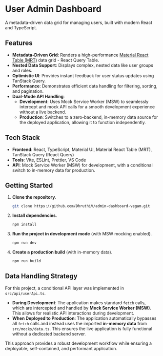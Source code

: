 # User Admin Dashboard
A metadata-driven data grid for managing users, built with modern React and TypeScript.

## Features
*   **Metadata-Driven Grid**: Renders a high-performance [Material React Table (MRT)](https://www.material-react-table.com/) data grid - React Query Table.
*   **Nested Data Support**: Displays complex, nested data like user groups and roles.
*   **Optimistic UI**: Provides instant feedback for user status updates using TanStack Query.
*   **Performance**: Demonstrates efficient data handling for filtering, sorting, and pagination.
*   **Dual-Mode API Handling**:
    *   **Development**: Uses Mock Service Worker (MSW) to seamlessly intercept and mock API calls for a smooth development experience without a live backend.
    *   **Production**: Switches to a zero-backend, in-memory data source for the deployed application, allowing it to function independently.

## Tech Stack
*   **Frontend**: React, TypeScript, Material UI, Material React Table (MRT), TanStack Query (React Query)
*   **Tools**: Vite, ESLint, Prettier, VS Code
*   **API**: Mock Service Worker (MSW) for development, with a conditional switch to in-memory data for production.

## Getting Started
1.  **Clone the repository**.
    ```bash
    git clone https://github.com/DhruthiV/admin-dashboard-vegam.git
    ```
2.  **Install dependencies**.
    ```bash
    npm install
    ```
3.  **Run the project in development mode** (with MSW mocking enabled).
    ```bash
    npm run dev
    ```
4.  **Create a production build** (with in-memory data).
    ```bash
    npm run build
    ```

## Data Handling Strategy
For this project, a conditional API layer was implemented in `src/api/userApi.ts`.

*   **During Development**: The application makes standard `fetch` calls, which are intercepted and handled by **Mock Service Worker (MSW)**. This allows for realistic API interactions during development.
*   **When Deployed to Production**: The application automatically bypasses all `fetch` calls and instead uses the imported **in-memory data** from `src/mocks/data.ts`. This ensures the live application is fully functional without a dedicated backend server.

This approach provides a robust development workflow while ensuring a deployable, self-contained, and performant application.
